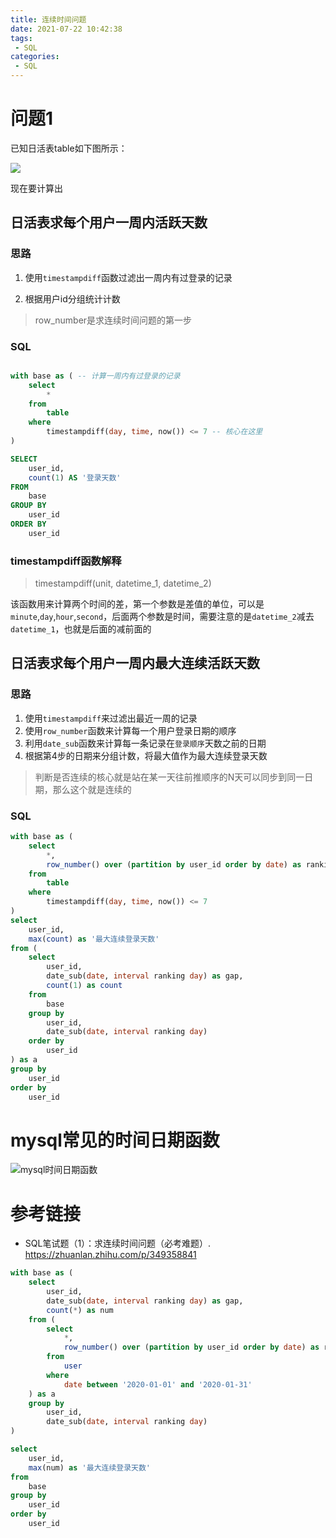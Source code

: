 ```yaml
---
title: 连续时间问题
date: 2021-07-22 10:42:38
tags:
 - SQL
categories:
 - SQL
---
```


# 问题1

已知日活表table如下图所示：

![](./0.png)

现在要计算出

## 日活表求每个用户一周内活跃天数

### 思路

1. 使用`timestampdiff`函数过滤出一周内有过登录的记录

2. 根据用户id分组统计计数

> row_number是求连续时间问题的第一步

### SQL

```SQL

with base as ( -- 计算一周内有过登录的记录
    select
        *
    from
        table
    where
        timestampdiff(day, time, now()) <= 7 -- 核心在这里
)

SELECT
	user_id,
	count(1) AS '登录天数'
FROM
	base
GROUP BY
	user_id
ORDER BY
	user_id
```

### timestampdiff函数解释

> timestampdiff(unit, datetime_1, datetime_2)

该函数用来计算两个时间的差，第一个参数是差值的单位，可以是`minute`,`day`,`hour`,`second`，后面两个参数是时间，需要注意的是`datetime_2`减去`datetime_1`，也就是后面的减前面的

## 日活表求每个用户一周内最大连续活跃天数

### 思路

1. 使用`timestampdiff`来过滤出最近一周的记录
2. 使用`row_number`函数来计算每一个用户登录日期的顺序
3. 利用`date_sub`函数来计算每一条记录在`登录顺序`天数之前的日期
4. 根据第4步的日期来分组计数，将最大值作为最大连续登录天数

> 判断是否连续的核心就是站在某一天往前推顺序的N天可以同步到同一日期，那么这个就是连续的

### SQL

```SQL
with base as (
    select
        *,
        row_number() over (partition by user_id order by date) as ranking
    from
        table
    where
        timestampdiff(day, time, now()) <= 7
)
select
    user_id,
    max(count) as '最大连续登录天数'
from (
    select
        user_id,
        date_sub(date, interval ranking day) as gap,
        count(1) as count
    from
        base
    group by
        user_id,
        date_sub(date, interval ranking day)
    order by
        user_id
) as a
group by
    user_id
order by
    user_id
```

# mysql常见的时间日期函数

![mysql时间日期函数](https://pic1.zhimg.com/v2-378511c14708de1ea5ea3fb5bb99ac08_r.jpg)

# 参考链接

- SQL笔试题（1）：求连续时间问题（必考难题）. https://zhuanlan.zhihu.com/p/349358841


```SQL
with base as (
    select
        user_id,
        date_sub(date, interval ranking day) as gap,
        count(*) as num
    from (
        select
            *,
            row_number() over (partition by user_id order by date) as ranking
        from
            user
        where
            date between '2020-01-01' and '2020-01-31'
    ) as a
    group by
        user_id,
        date_sub(date, interval ranking day)
)

select
    user_id,
    max(num) as '最大连续登录天数'
from 
    base
group by
    user_id  
order by
    user_id
```
